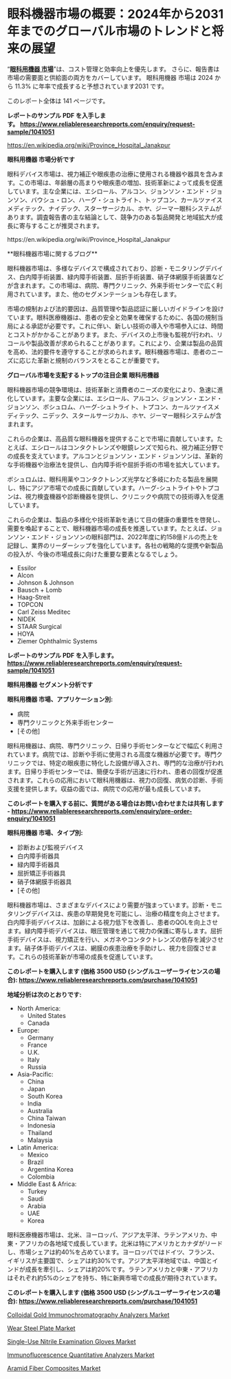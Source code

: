 <p><h1>眼科機器市場の概要：2024年から2031年までのグローバル市場のトレンドと将来の展望</h1></p><p>&ldquo;<strong><a href="https://www.reliableresearchreports.com/ophthalmic-devices-r1041051?utm_campaign=107&utm_medium=9&utm_source=Github&utm_content=ia&utm_term=09112024&utm_id=ophthalmic-devices">眼科用機器 市場</a></strong>&rdquo;は、コスト管理と効率向上を優先します。 さらに、報告書は市場の需要面と供給面の両方をカバーしています。 眼科用機器 市場は 2024 から 11.3% に年率で成長すると予想されています2031 です。</p>
<p>このレポート全体は 141 ページです。</p>
<p><strong>レポートのサンプル PDF を入手します。&nbsp;<a href="https://www.reliableresearchreports.com/enquiry/request-sample/1041051?utm_campaign=107&utm_medium=9&utm_source=Github&utm_content=ia&utm_term=09112024&utm_id=ophthalmic-devices">https://www.reliableresearchreports.com/enquiry/request-sample/1041051</a></strong></p>
<p><a href="https://en.wikipedia.org/wiki/Province_Hospital_Janakpur?utm_campaign=107&utm_medium=9&utm_source=Github&utm_content=ia&utm_term=09112024&utm_id=ophthalmic-devices">https://en.wikipedia.org/wiki/Province_Hospital_Janakpur</a></p>
<p><strong>眼科用機器 市場分析です</strong></p>
<p><p>眼科デバイス市場は、視力補正や眼疾患の治療に使用される機器や器具を含みます。この市場は、年齢層の高まりや眼疾患の増加、技術革新によって成長を促進しています。主な企業には、エシロール、アルコン、ジョンソン・エンド・ジョンソン、バウシュ・ロン、ハーグ・シュトライト、トップコン、カールツァイスメディテック、ナイデック、スターサージカル、ホヤ、ジーマー眼科システムがあります。調査報告書の主な結論として、競争力のある製品開発と地域拡大が成長に寄与することが推奨されます。</p></p>
<p>https://en.wikipedia.org/wiki/Province_Hospital_Janakpur</p>
<p><p>**眼科機器市場に関するブログ**</p><p>眼科機器市場は、多様なデバイスで構成されており、診断・モニタリングデバイス、白内障手術装置、緑内障手術装置、屈折手術装置、硝子体網膜手術装置などが含まれます。この市場は、病院、専門クリニック、外来手術センターで広く利用されています。また、他のセグメンテーションも存在します。</p><p>市場の規制および法的要因は、品質管理や製品認証に厳しいガイドラインを設けています。眼科医療機器は、患者の安全と効果を確保するために、各国の規制当局による承認が必要です。これに伴い、新しい技術の導入や市場参入には、時間とコストがかかることがあります。また、デバイスの上市後も監視が行われ、リコールや製品改善が求められることがあります。これにより、企業は製品の品質を高め、法的要件を遵守することが求められます。眼科機器市場は、患者のニーズに応じた革新と規制のバランスをとることが重要です。</p></p>
<p><strong>グローバル市場を支配するトップの注目企業 眼科用機器</strong></p>
<p><p>眼科機器市場の競争環境は、技術革新と消費者のニーズの変化により、急速に進化しています。主要な企業には、エシロール、アルコン、ジョンソン・エンド・ジョンソン、ボシュロム、ハーグ-シュトライト、トプコン、カールツァイスメディテック、ニデック、スタールサージカル、ホヤ、ジーマー眼科システムが含まれます。</p><p>これらの企業は、高品質な眼科機器を提供することで市場に貢献しています。たとえば、エシロールはコンタクトレンズや眼鏡レンズで知られ、視力補正分野での成長を支えています。アルコンとジョンソン・エンド・ジョンソンは、革新的な手術機器や治療法を提供し、白内障手術や屈折手術の市場を拡大しています。</p><p>ボシュロムは、眼科用薬やコンタクトレンズ光学など多岐にわたる製品を展開し、特にアジア市場での成長に貢献しています。ハーグ-シュトライトやトプコンは、視力検査機器や診断機器を提供し、クリニックや病院での技術導入を促進しています。</p><p>これらの企業は、製品の多様化や技術革新を通じて目の健康の重要性を啓発し、需要を喚起することで、眼科機器市場の成長を推進しています。たとえば、ジョンソン・エンド・ジョンソンの眼科部門は、2022年度に約158億ドルの売上を記録し、業界のリーダーシップを強化しています。各社の戦略的な提携や新製品の投入が、今後の市場成長に向けた重要な要素となるでしょう。</p></p>
<p><ul><li>Essilor</li><li>Alcon</li><li>Johnson & Johnson</li><li>Bausch + Lomb</li><li>Haag-Streit</li><li>TOPCON</li><li>Carl Zeiss Meditec</li><li>NIDEK</li><li>STAAR Surgical</li><li>HOYA</li><li>Ziemer Ophthalmic Systems</li></ul></p>
<p><strong>レポートのサンプル PDF を入手します。 <a href="https://www.reliableresearchreports.com/enquiry/request-sample/1041051?utm_campaign=107&utm_medium=9&utm_source=Github&utm_content=ia&utm_term=09112024&utm_id=ophthalmic-devices">https://www.reliableresearchreports.com/enquiry/request-sample/1041051</a></strong></p>
<p><strong>眼科用機器 セグメント分析です</strong></p>
<p><strong>眼科用機器 市場、アプリケーション別:</strong></p>
<p><ul><li>病院</li><li>専門クリニックと外来手術センター</li><li>[その他]</li></ul></p>
<p><p>眼科用機器は、病院、専門クリニック、日帰り手術センターなどで幅広く利用されています。病院では、診断や手術に使用される高度な機器が必要です。専門クリニックでは、特定の眼疾患に特化した設備が導入され、専門的な治療が行われます。日帰り手術センターでは、簡便な手術が迅速に行われ、患者の回復が促進されます。これらの応用において眼科用機器は、視力の回復、病気の診断、手術支援を提供します。収益の面では、病院での応用が最も成長しています。</p></p>
<p><strong>このレポートを購入する前に、質問がある場合はお問い合わせまたは共有します - <a href="https://www.reliableresearchreports.com/enquiry/pre-order-enquiry/1041051?utm_campaign=107&utm_medium=9&utm_source=Github&utm_content=ia&utm_term=09112024&utm_id=ophthalmic-devices">https://www.reliableresearchreports.com/enquiry/pre-order-enquiry/1041051</a></strong></p>
<p><strong>眼科用機器 市場、タイプ別:</strong></p>
<p><ul><li>診断および監視デバイス</li><li>白内障手術器具</li><li>緑内障手術器具</li><li>屈折矯正手術器具</li><li>硝子体網膜手術器具</li><li>[その他]</li></ul></p>
<p><p>眼科機器市場は、さまざまなデバイスにより需要が強まっています。診断・モニタリングデバイスは、疾患の早期発見を可能にし、治療の精度を向上させます。白内障手術デバイスは、加齢による視力低下を改善し、患者のQOLを向上させます。緑内障手術デバイスは、眼圧管理を通じて視力の保護に寄与します。屈折手術デバイスは、視力矯正を行い、メガネやコンタクトレンズの依存を減少させます。硝子体手術デバイスは、網膜の疾患治療を手助けし、視力を回復させます。これらの技術革新が市場の成長を促進しています。</p></p>
<p><strong>このレポートを購入します (価格 3500 USD (シングルユーザーライセンスの場合): <a href="https://www.reliableresearchreports.com/purchase/1041051?utm_campaign=107&utm_medium=9&utm_source=Github&utm_content=ia&utm_term=09112024&utm_id=ophthalmic-devices">https://www.reliableresearchreports.com/purchase/1041051</a></strong></p>
<p><strong>地域分析は次のとおりです:</strong></p>
<p><ul>
    <li>
        North America:
        <ul>
            <li>United States</li>
            <li>Canada</li>
        </ul>
    </li>
    <li>
        Europe:
        <ul>
            <li>Germany</li>
            <li>France</li>
            <li>U.K.</li>
            <li>Italy</li>
            <li>Russia</li>
        </ul>
    </li>
    <li>
        Asia-Pacific:
        <ul>
            <li>China</li>
            <li>Japan</li>
            <li>South Korea</li>
            <li>India</li>
            <li>Australia</li>
            <li>China Taiwan</li>
            <li>Indonesia</li>
            <li>Thailand</li>
            <li>Malaysia</li>
        </ul>
    </li>
    <li>
        Latin America:
        <ul>
            <li>Mexico</li>
            <li>Brazil</li>
            <li>Argentina Korea</li>
            <li>Colombia</li>
        </ul>
    </li>
    <li>
        Middle East & Africa:
        <ul>
            <li>Turkey</li>
            <li>Saudi</li>
            <li>Arabia</li>
            <li>UAE</li>
            <li>Korea</li>
        </ul>
    </li>
    </ul></p>
<p><p>眼科医療機器市場は、北米、ヨーロッパ、アジア太平洋、ラテンアメリカ、中東・アフリカの各地域で成長しています。北米は特にアメリカとカナダがリードし、市場シェアは約40%を占めています。ヨーロッパではドイツ、フランス、イギリスが主要国で、シェアは約30%です。アジア太平洋地域では、中国とインドが成長を牽引し、シェアは約20%です。ラテンアメリカと中東・アフリカはそれぞれ約5%のシェアを持ち、特に新興市場での成長が期待されています。</p></p>
<p><strong>このレポートを購入します (価格 3500 USD (シングルユーザーライセンスの場合): <a href="https://www.reliableresearchreports.com/purchase/1041051?utm_campaign=107&utm_medium=9&utm_source=Github&utm_content=ia&utm_term=09112024&utm_id=ophthalmic-devices">https://www.reliableresearchreports.com/purchase/1041051</a></strong></p>
<p><p><a href="https://issuu.com/reportprime-2/docs/colloidal-gold-immunochromatography_ec0b04e7a306fc?utm_campaign=107&utm_medium=9&utm_source=Github&utm_content=ia&utm_term=09112024&utm_id=ophthalmic-devices">Colloidal Gold Immunochromatography Analyzers Market</a></p><p><a href="https://github.com/tacitam515l/Market-Research-Report-List-1/blob/main/wear-steel-plate-market.md?utm_campaign=107&utm_medium=9&utm_source=Github&utm_content=ia&utm_term=09112024&utm_id=ophthalmic-devices">Wear Steel Plate Market</a></p><p><a href="https://issuu.com/reportprime-2/docs/single-use-nitrile-examination-glov_7b742be798c89f?utm_campaign=107&utm_medium=9&utm_source=Github&utm_content=ia&utm_term=09112024&utm_id=ophthalmic-devices">Single-Use Nitrile Examination Gloves Market</a></p><p><a href="https://issuu.com/reportprime-2/docs/immunofluorescence-quantitative-ana_ea54653f2ce46b?utm_campaign=107&utm_medium=9&utm_source=Github&utm_content=ia&utm_term=09112024&utm_id=ophthalmic-devices">Immunofluorescence Quantitative Analyzers Market</a></p><p><a href="https://github.com/JamesCox407/Market-Research-Report-List-1/blob/main/aramid-fiber-composites-market.md?utm_campaign=107&utm_medium=9&utm_source=Github&utm_content=ia&utm_term=09112024&utm_id=ophthalmic-devices">Aramid Fiber Composites Market</a></p></p>